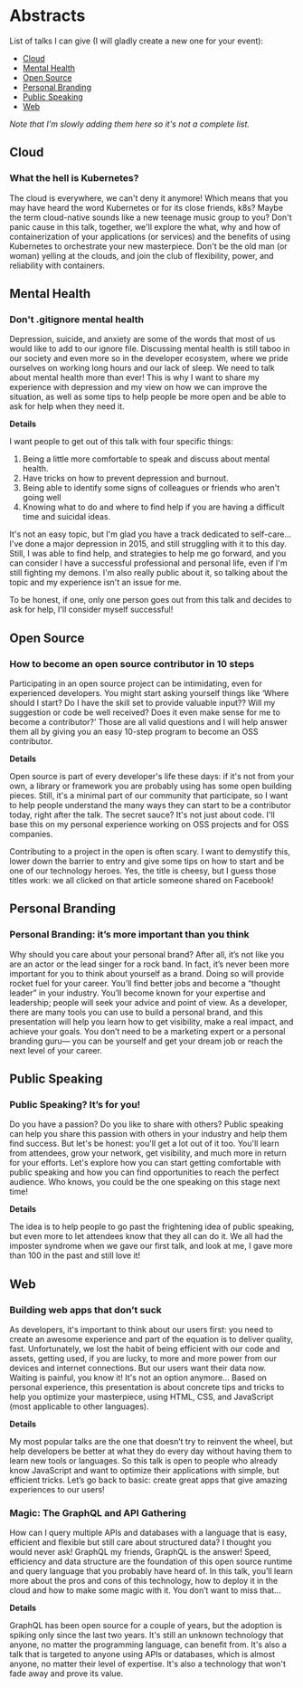 # Abstracts

List of talks I can give (I will gladly create a new one for your event):
- [Cloud](#cloud)
- [Mental Health](#mental-health)
- [Open Source](#open-source)
- [Personal Branding](#personal-branding)
- [Public Speaking](#public-speaking)
- [Web](#web)

_Note that I'm slowly adding them here so it's not a complete list._


## Cloud
### What the hell is Kubernetes?
The cloud is everywhere, we can't deny it anymore! Which means that you may have heard the word Kubernetes or for its close friends, k8s? Maybe the term cloud-native sounds like a new teenage music group to you? Don't panic cause in this talk, together, we'll explore the what, why and how of containerization of your applications (or services) and the benefits of using Kubernetes to orchestrate your new masterpiece. Don't be the old man (or woman) yelling at the clouds, and join the club of flexibility, power, and reliability with containers.


## Mental Health
### Don't .gitignore mental health
Depression, suicide, and anxiety are some of the words that most of us would like to add to our ignore file. Discussing mental health is still taboo in our society and even more so in the developer ecosystem, where we pride ourselves on working long hours and our lack of sleep. We need to talk about mental health more than ever! This is why I want to share my experience with depression and my view on how we can improve the situation, as well as some tips to help people be more open and be able to ask for help when they need it.

**Details**

I want people to get out of this talk with four specific things:
1. Being a little more comfortable to speak and discuss about mental health.
2. Have tricks on how to prevent depression and burnout.
3. Being able to identify some signs of colleagues or friends who aren't going well
4. Knowing what to do and where to find help if you are having a difficult time and suicidal ideas.

It's not an easy topic, but I'm glad you have a track dedicated to self-care... I've done a major depression in 2015, and still struggling with it to this day. Still, I was able to find help, and strategies to help me go forward, and you can consider I have a successful professional and personal life, even if I'm still fighting my demons. I'm also really public about it, so talking about the topic and my experience isn't an issue for me.

To be honest, if one, only one person goes out from this talk and decides to ask for help, I'll consider myself successful!

## Open Source
### How to become an open source contributor in 10 steps
Participating in an open source project can be intimidating, even for experienced developers. You might start asking yourself things like ‘Where should I start? Do I have the skill set to provide valuable input?? Will my suggestion or code be well received? Does it even make sense for me to become a contributor?’ Those are all valid questions and I will help answer them all by giving you an easy 10-step program to become an OSS contributor.

**Details**

Open source is part of every developer's life these days: if it's not from your own, a library or framework you are probably using has some open building pieces. Still, it's a minimal part of our community that participate, so I want to help people understand the many ways they can start to be a contributor today, right after the talk. The secret sauce? It's not just about code. I'll base this on my personal experience working on OSS projects and for OSS companies.

Contributing to a project in the open is often scary. I want to demystify this, lower down the barrier to entry and give some tips on how to start and be one of our technology heroes. Yes, the title is cheesy, but I guess those titles work: we all clicked on that article someone shared on Facebook!

## Personal Branding
### Personal Branding: it’s more important than you think
Why should you care about your personal brand? After all, it’s not like you are an actor or the lead singer for a rock band. In fact, it’s never been more important for you to think about yourself as a brand. Doing so will provide rocket fuel for your career. You’ll find better jobs and become a  “thought leader” in your industry. You’ll become known for your expertise and leadership; people will seek your advice and point of view. As a developer, there are many tools you can use to build a personal brand, and this presentation will help you learn how to get visibility, make a real impact, and achieve your goals. You don’t need to be a marketing expert or a personal branding guru— you can be yourself and get your dream job or reach the next level of your career.


## Public Speaking
### Public Speaking? It’s for you!
Do you have a passion? Do you like to share with others? Public speaking can help you share this passion with others  in your industry and help them  find success. But let's be honest: you'll get a lot out of it too. You'll learn from attendees, grow your network, get visibility, and much more in return for your efforts. Let's explore how you can start getting comfortable with public speaking and how you can find opportunities to reach the perfect audience. Who knows, you could be the one speaking on this stage next time!

**Details**

The idea is to help people to go past the frightening idea of public speaking, but even more to let attendees know that they all can do it. We all had the imposter syndrome when we gave our first talk, and look at me, I gave more than 100 in the past and still love it!

## Web
### Building web apps that don’t suck
As developers, it's important to think about our users first: you need to create an awesome experience and part of the equation is to deliver quality, fast. Unfortunately, we lost the habit of being efficient with our code and assets, getting used, if you are lucky, to more and more power from our devices and internet connections. But our users want their data now. Waiting is painful, you know it! It's not an option anymore... Based on personal experience, this presentation is about concrete tips and tricks to help you optimize your masterpiece, using HTML, CSS, and JavaScript (most applicable to other languages).

**Details**

My most popular talks are the one that doesn’t try to reinvent the wheel, but help developers be better at what they do every day without having them to learn new tools or languages. So this talk is open to people who already know JavaScript and want to optimize their applications with simple, but efficient tricks. Let’s go back to basic: create great apps that give amazing experiences to our users!

### Magic: The GraphQL and API Gathering
How can I query multiple APIs and databases with a language that is easy, efficient and flexible but still care about structured data? I thought you would never ask! GraphQL my friends, GraphQL is the answer! Speed, efficiency and data structure are the foundation of this open source runtime and query language that you probably have heard of. In this talk, you’ll learn more about the pros and cons of this technology, how to deploy it in the cloud and how to make some magic with it. You don’t want to miss that...

**Details**

GraphQL has been open source for a couple of years, but the adoption is spiking only since the last two years. It's still an unknown technology that anyone, no matter the programming language, can benefit from. It's also a talk that is targeted to anyone using APIs or databases, which is almost anyone, no matter their level of expertise. It's also a technology that won't fade away and prove its value.
